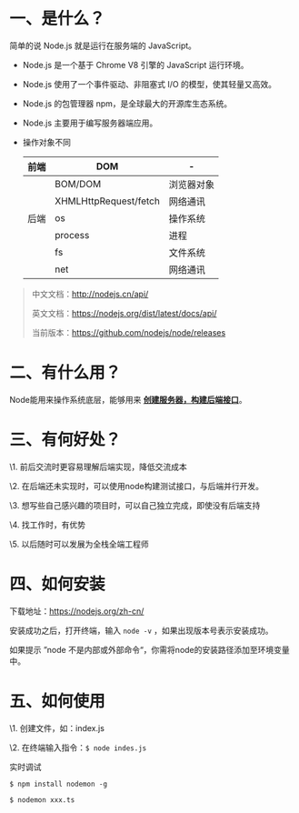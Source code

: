# 一、是什么？

简单的说 Node.js 就是运行在服务端的 JavaScript。

- Node.js 是一个基于 Chrome V8 引擎的 JavaScript 运行环境。 

- Node.js 使用了一个事件驱动、非阻塞式 I/O 的模型，使其轻量又高效。 

- Node.js 的包管理器 npm，是全球最大的开源库生态系统。

- Node.js 主要用于编写服务器端应用。

- 操作对象不同

  | 前端 | DOM                   | -          |
  | ---- | --------------------- | ---------- |
  |      | BOM/DOM               | 浏览器对象 |
  |      | XHMLHttpRequest/fetch | 网络通讯   |
  | 后端 | os                    | 操作系统   |
  |      | process               | 进程       |
  |      | fs                    | 文件系统   |
  |      | net                   | 网络通讯   |

> 中文文档：http://nodejs.cn/api/
>
> 英文文档：https://nodejs.org/dist/latest/docs/api/
>
> 当前版本：https://github.com/nodejs/node/releases

# 二、有什么用？

Node能用来操作系统底层，能够用来 <b><ins>创建服务器，构建后端接口</ins></b>。

# 三、有何好处？

\1. 前后交流时更容易理解后端实现，降低交流成本

\2. 在后端还未实现时，可以使用node构建测试接口，与后端并行开发。

\3. 想写些自己感兴趣的项目时，可以自己独立完成，即使没有后端支持

\4. 找工作时，有优势

\5. 以后随时可以发展为全栈全端工程师

# 四、如何安装

下载地址：<https://nodejs.org/zh-cn/>

安装成功之后，打开终端，输入 `node -v` ，如果出现版本号表示安装成功。

如果提示 ”node 不是内部或外部命令“，你需将node的安装路径添加至环境变量中。

# 五、如何使用

\1. 创建文件，如：index.js

\2. 在终端输入指令：`$ node indes.js`

实时调试

```shell
$ npm install nodemon -g
```

```shell
$ nodemon xxx.ts
```

















